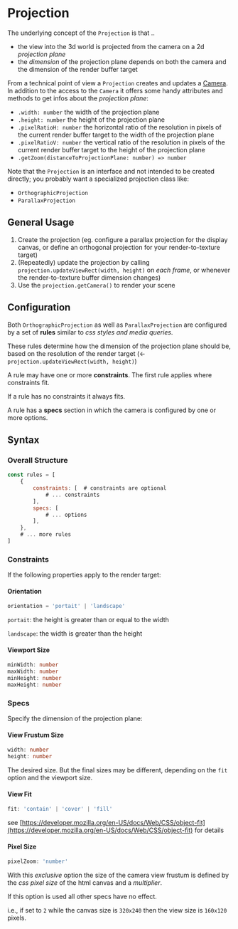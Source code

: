 # Projection

The underlying concept of the `Projection` is that ..
- the view into the 3d world is projected from the camera on a 2d _projection plane_
- the _dimension_ of the projection plane depends on both the camera and the dimension of the render buffer target

From a technical point of view a `Projection` creates and updates a [Camera](https://threejs.org/docs/#api/en/cameras/Camera).
In addition to the access to the `Camera` it offers some handy attributes and methods to get infos about the _projection plane_:
- `.width: number` the width of the projection plane
- `.height: number` the height of the projection plane
- `.pixelRatioH: number` the horizontal ratio of the resolution in pixels of the current render buffer target to the width of the projection plane
- `.pixelRatioV: number` the vertical ratio of the resolution in pixels of the current render buffer target to the height of the projection plane
- `.getZoom(distanceToProjectionPlane: number) => number`

Note that the `Projection` is an interface and not intended to be created directly; you probably want a specialized projection class like:
- `OrthographicProjection`
- `ParallaxProjection`

## General Usage

1. Create the projection (eg. configure a parallax projection for the display canvas, or define an orthogonal projection for your render-to-texture target)
2. (Repeatedly) update the projection by calling `projection.updateViewRect(width, height)` on _each frame_, or whenever the render-to-texture buffer dimension changes)
3. Use the `projection.getCamera()` to render your scene

## Configuration

Both `OrthographicProjection` as well as `ParallaxProjection` are configured by a set of **rules** similar to _css styles and media queries_.

These rules determine how the dimension of the projection plane should be, based on the resolution of the render target (&larr; `projection.updateViewRect(width, height)`)

A rule may have one or more **constraints**. The first rule applies where constraints fit.

If a rule has no constraints it always fits.

A rule has a **specs** section in which the camera is configured by one or more options.


## Syntax

### Overall Structure

```js
const rules = [
    {
        constraints: [  # constraints are optional
            # ... constraints
        ],
        specs: [
            # ... options
        ],
    },
    # ... more rules
]
```


### Constraints

If the following properties apply to the render target:

#### Orientation

```typescript
orientation = 'portait' | 'landscape'
```

`portait`: the height is greater than or equal to the width

`landscape`: the width is greater than the height


#### Viewport Size

```typescript
minWidth: number
maxWidth: number
minHeight: number
maxHeight: number
```


### Specs

Specify the dimension of the projection plane:

#### View Frustum Size

```typescript
width: number
height: number
```

The desired size. But the final sizes may be different, depending on the `fit` option and the viewport size.


#### View Fit

```typescript
fit: 'contain' | 'cover' | 'fill'
```

see [https://developer.mozilla.org/en-US/docs/Web/CSS/object-fit](https://developer.mozilla.org/en-US/docs/Web/CSS/object-fit) for details


#### Pixel Size

```typescript
pixelZoom: 'number'
```

With this _exclusive_ option the size of the camera view frustum is defined by the _css pixel size_ of the html canvas and a _multiplier_.

If this option is used all other specs have no effect.

i.e., if set to `2` while the canvas size is `320x240` then the view size is `160x120` pixels.
